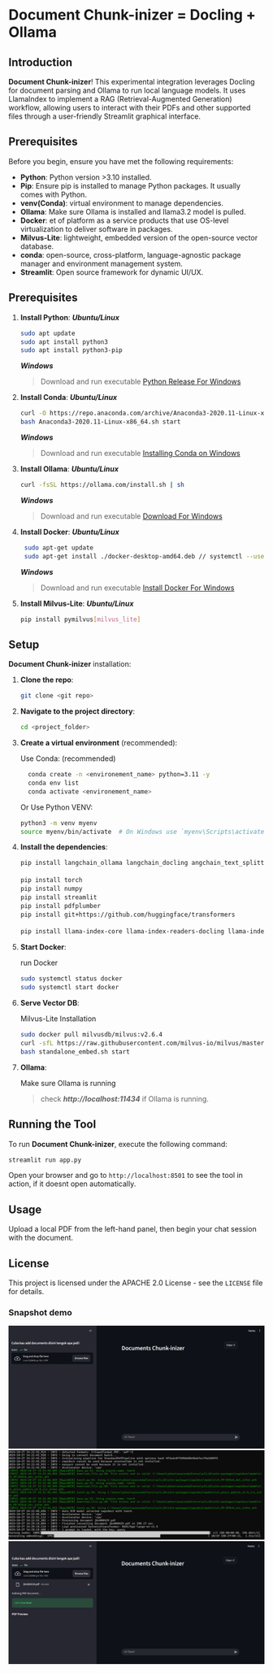 #  Document Chunk-inizer = Docling + Ollama 

## Introduction

**Document Chunk-inizer**! This experimental integration leverages Docling for document parsing and Ollama to run local language models. It uses LlamaIndex to implement a RAG (Retrieval-Augmented Generation) workflow, allowing users to interact with their PDFs and other supported files through a user-friendly Streamlit graphical interface.

## Prerequisites

Before you begin, ensure you have met the following requirements:

- **Python**:  Python version >3.10 installed. 
- **Pip**: Ensure pip is installed to manage Python packages. It usually comes with Python.
- **venv(Conda)**: virtual environment to manage dependencies. 
- **Ollama**: Make sure Ollama is installed and llama3.2 model is pulled.
- **Docker**:  et of platform as a service products that use OS-level virtualization to deliver software in packages.
- **Milvus-Lite**:  lightweight, embedded version of the open-source vector database.
- **conda**: open-source, cross-platform, language-agnostic package manager and environment management system.
- **Streamlit**:  Open source framework for dynamic UI/UX.

## Prerequisites 
1. **Install Python**:
    ***Ubuntu/Linux***
    ```bash
    sudo apt update
    sudo apt install python3
    sudo apt install python3-pip
    ```
   ***Windows***
    > Download and run executable [Python Release For Windows](https://www.python.org/downloads/windows/)
    
2. **Install Conda**:
    ***Ubuntu/Linux***
    ```bash
    curl -O https://repo.anaconda.com/archive/Anaconda3-2020.11-Linux-x86_64.sh
    bash Anaconda3-2020.11-Linux-x86_64.sh start
    ```
   ***Windows***
    > Download and run executable [Installing Conda on Windows](https://docs.conda.io/projects/conda/en/stable/user-guide/install/windows.html) 
    
3. **Install Ollama**:
    ***Ubuntu/Linux***
    ```bash
    curl -fsSL https://ollama.com/install.sh | sh
    ```
   ***Windows***
    > Download and run executable [Download For Windows](https://ollama.com/download/windows)

3. **Install Docker**:
    ***Ubuntu/Linux***
    ```bash
     sudo apt-get update
     sudo apt-get install ./docker-desktop-amd64.deb // systemctl --user start docker-desktop # start docker
    ```
   ***Windows***
    > Download and run executable [Install Docker For Windows](https://docs.docker.com/desktop/setup/install/windows-install/)
    
4. **Install Milvus-Lite**:
    ***Ubuntu/Linux***
    ```bash
    pip install pymilvus[milvus_lite]
    ```
    
## Setup

**Document Chunk-inizer** installation:

1. **Clone the repo**:

    ```bash
    git clone <git repo>
    ```

2. **Navigate to the project directory**:

    ```bash
    cd <project_folder>
    ```

3. **Create a virtual environment** (recommended):

    Use Conda: (recommended)
    ```bash
      conda create -n <environement_name> python=3.11 -y 
      conda env list  
      conda activate <environement_name> 
    ```
    Or Use Python VENV:
    ```bash
    python3 -m venv myenv
    source myenv/bin/activate  # On Windows use `myenv\Scripts\activate`
    ```

4. **Install the dependencies**:

    ```bash
    pip install langchain_ollama langchain_docling angchain_text_splitters langchain_milvus langchain_huggingface

    pip install torch 
    pip install numpy 
    pip install streamlit 
    pip install pdfplumber 
    pip install git+https://github.com/huggingface/transformers 

    pip install llama-index-core llama-index-readers-docling llama-index-node-parser-docling llama-index-readers-file python-dotenv llama-index-llms-ollama llama-index-embeddings-huggingface llama-index-llms-huggingface-api

    ```

5. **Start Docker**:
   
    run Docker
    ```bash
    sudo systemctl status docker
    sudo systemctl start docker
    ```

7. **Serve Vector DB**:

    Milvus-Lite Installation
    ```bash
    sudo docker pull milvusdb/milvus:v2.6.4
    curl -sfL https://raw.githubusercontent.com/milvus-io/milvus/master/scripts/standalone_embed.sh -o standalone_embed.sh
    bash standalone_embed.sh start
    ```
    
8. **Ollama**:

    Make sure Ollama is running 
    > check ***http://localhost:11434*** if Ollama is running.


## Running the Tool

To run **Document Chunk-inizer**, execute the following command:

```bash
streamlit run app.py
```

Open your browser and go to `http://localhost:8501` to see the tool in action, if it doesnt open automatically.

## Usage

Upload a local PDF from the left-hand panel, then begin your chat session with the document.


## License

This project is licensed under the APACHE 2.0 License - see the `LICENSE` file for details.


### Snapshot demo
<img src="https://github.com/zF-9/DocuChunk-inizer/blob/22605be5014105a5160dd22df22dcc4661daf6db/images/docuchunkinizer.png">
<img src="https://github.com/zF-9/DocuChunk-inizer/blob/22605be5014105a5160dd22df22dcc4661daf6db/images/dochunk-backend.png">
<img src="https://github.com/zF-9/DocuChunk-inizer/blob/22605be5014105a5160dd22df22dcc4661daf6db/images/dochubk-ready.png">




